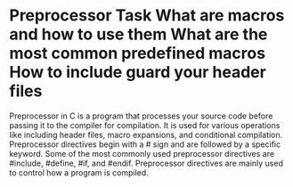 Preprocessor Task
What are macros and how to use them
What are the most common predefined macros
How to include guard your header files
==================================================

Preprocessor in C is a program that processes your source code before passing it to the compiler for compilation. It is used for various operations like including header files, macro expansions, and conditional compilation. Preprocessor directives begin with a # sign and are followed by a specific keyword. Some of the most commonly used preprocessor directives are #include, #define, #if, and #endif. Preprocessor directives are mainly used to control how a program is compiled.
